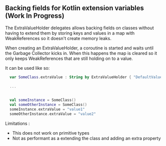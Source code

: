 ## Backing fields for Kotlin extension variables (Work In Progress)

The ExtraValueHolder delegates allows backing fields on classes without having to extend them by storing keys and values in a map with WeakReferences so it doesn't create memory leaks.

When creating an ExtraValueHolder, a coroutine is started and waits until the Garbage Collector kicks in. When this happens the map is cleared so it only keeps WeakReferences that are still holding on to a value.

It can be used like so:
```Kotlin
  var SomeClass.extraValue : String by ExtraValueHolder { "DefaultValue" }
  
  ...
  
  
  val someInstance = SomeClass()
  val someOtherInstance = SomeClass()
  someInstance.extraValue = "value1"
  someOtherInstance.extraValue = "value2"  
```


Limitations :

- This does not work on primitive types 
-  Not as performant as a extending the class and adding an extra property
